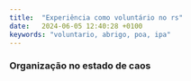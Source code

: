 ```yaml
---
title:  "Experiência como voluntário no rs"
date:   2024-06-05 12:40:28 +0100
keywords: "voluntario, abrigo, poa, ipa"
---
```


### Organização no estado de caos 

<br>

